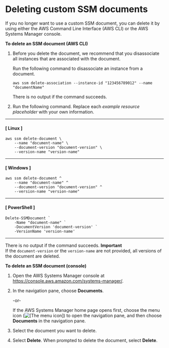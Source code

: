# Deleting custom SSM documents<a name="ssm-deleting"></a>

If you no longer want to use a custom SSM document, you can delete it by using either the AWS Command Line Interface \(AWS CLI\) or the AWS Systems Manager console\. 

**To delete an SSM document \(AWS CLI\)**

1. Before you delete the document, we recommend that you disassociate all instances that are associated with the document\.

   Run the following command to disassociate an instance from a document\.

   ```
   aws ssm delete-association --instance-id "123456789012" --name "documentName"
   ```

   There is no output if the command succeeds\.

1. Run the following command\. Replace each *example resource placeholder* with your own information\.

------
#### [ Linux ]

   ```
   aws ssm delete-document \
       --name "document-name" \
       --document-version "document-version" \
       --version-name "version-name"
   ```

------
#### [ Windows ]

   ```
   aws ssm delete-document ^
       --name "document-name" ^
       --document-version "document-version" ^
       --version-name "version-name"
   ```

------
#### [ PowerShell ]

   ```
   Delete-SSMDocument `
       -Name "document-name" `
       -DocumentVersion 'document-version' `
       -VersionName 'version-name'
   ```

------

   There is no output if the command succeeds\.
**Important**  
If the `document-version` or the `version-name` are not provided, all versions of the document are deleted\.

**To delete an SSM document \(console\)**

1. Open the AWS Systems Manager console at [https://console\.aws\.amazon\.com/systems\-manager/](https://console.aws.amazon.com/systems-manager/)\.

1. In the navigation pane, choose **Documents**\.

   \-or\-

   If the AWS Systems Manager home page opens first, choose the menu icon \(![\[The menu icon\]](http://docs.aws.amazon.com/systems-manager/latest/userguide/images/menu-icon-small.png)\) to open the navigation pane, and then choose **Documents** in the navigation pane\.

1. Select the document you want to delete\.

1. Select **Delete**\. When prompted to delete the document, select **Delete**\.